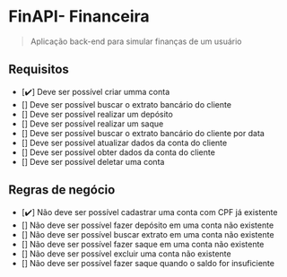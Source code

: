 # FinAPI- Financeira

> Aplicação back-end para simular finanças de um usuário

## Requisitos
* [:heavy_check_mark:] Deve ser possível criar umma conta
* [] Deve ser possível buscar o extrato bancário do cliente
* [] Deve ser possível realizar um depósito
* [] Deve ser possível realizar um saque
* [] Deve ser possível buscar o extrato bancário do cliente por data
* [] Deve ser possível atualizar dados da conta do cliente
* [] Deve ser possível obter dados da conta do cliente
* [] Deve ser possível deletar uma conta

## Regras de negócio
* [:heavy_check_mark:] Não deve ser possível cadastrar uma conta com CPF já existente
* [] Não deve ser possível fazer depósito em uma conta não existente
* [] Não deve ser possível buscar extrato em uma conta não existente
* [] Não deve ser possível fazer saque em uma conta não existente
* [] Não deve ser possível excluir uma conta não existente
* [] Não deve ser possível fazer saque quando o saldo for insuficiente